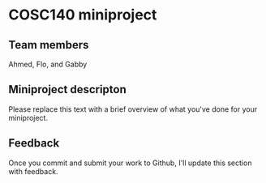 # COSC140 miniproject

## Team members

Ahmed, Flo, and Gabby

## Miniproject descripton

Please replace this text with a brief overview of what you've done for your miniproject.

## Feedback

Once you commit and submit your work to Github, I'll update this section with feedback.

